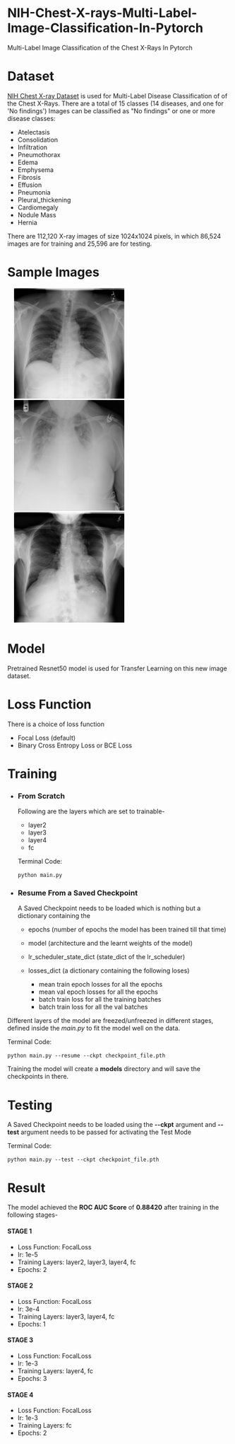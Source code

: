 # NIH-Chest-X-rays-Multi-Label-Image-Classification-In-Pytorch
Multi-Label Image Classification of the Chest X-Rays In Pytorch

# Dataset
[NIH Chest X-ray Dataset](https://www.kaggle.com/nih-chest-xrays/data#Data_Entry_2017.csv) is used for  Multi-Label Disease Classification of of the Chest X-Rays.
There are a total of 15 classes (14 diseases, and one for 'No findings')
Images can be classified as "No findings" or one or more disease classes:
* Atelectasis
* Consolidation
* Infiltration
* Pneumothorax
* Edema
* Emphysema
* Fibrosis
* Effusion
* Pneumonia
* Pleural_thickening
* Cardiomegaly
* Nodule Mass
* Hernia

There are 112,120 X-ray images of size 1024x1024 pixels, in which 86,524 images are for training and 25,596 are for testing.

# Sample Images
<div class="row">
  <div class="column">
    <img src='/sample_xrays/Atelectasis.png' width='250' alt='Atelectasis' hspace='15'>
  </div>
  <div class="column">
    <img src='/sample_xrays/Cardiomegaly_Edema_Effusion.png' width='250' alt='Cardiomegaly | Edema | Effusion' hspace='15'>
  </div>
  <div class="column">
    <img src='/sample_xrays/No Finding.png' width='250' alt='No Finding' hspace='15'>
  </div>
</div>

# Model 
Pretrained Resnet50 model is used for Transfer Learning on this new image dataset.

# Loss Function
There is a choice of loss function
* Focal Loss (default)
* Binary Cross Entropy Loss or BCE Loss

# Training
* ### From Scratch 
    Following are the layers which are set to trainable-
    * layer2
    * layer3
    * layer4
    * fc

    Terminal Code: 
    ```
    python main.py
    ```

* ### Resume From a Saved Checkpoint
    A Saved Checkpoint needs to be loaded which is nothing but a dictionary containing the 
    * epochs (number of epochs the model has been trained till that time)
    * model (architecture and the learnt weights of the model)
    * lr_scheduler_state_dict (state_dict of the lr_scheduler)
    * losses_dict (a dictionary containing the following loses)

      * mean train epoch losses for all the epochs
      * mean val epoch losses for all the epochs
      * batch train loss for all the training batches
      * batch train loss for all the val batches
 
Different layers of the model are freezed/unfreezed in different stages, defined inside the *main.py* to fit the model well on the data. 
 
Terminal Code: 
```
python main.py --resume --ckpt checkpoint_file.pth
```

Training the model will create a **models** directory and will save the checkpoints in there.

# Testing
A Saved Checkpoint needs to be loaded using the **--ckpt** argument and **--test** argument needs to be passed for activating the Test Mode

Terminal Code: 
```
python main.py --test --ckpt checkpoint_file.pth
```

# Result 
The model achieved the **ROC AUC Score** of **0.88420** after training in the following stages-

#### STAGE 1 
* Loss Function: FocalLoss
* lr: 1e-5
* Training Layers: layer2, layer3, layer4, fc 
* Epochs: 2

#### STAGE 2 
* Loss Function: FocalLoss
* lr: 3e-4
* Training Layers: layer3, layer4, fc 
* Epochs: 1

#### STAGE 3 
* Loss Function: FocalLoss
* lr: 1e-3
* Training Layers: layer4, fc 
* Epochs: 3

#### STAGE 4 
* Loss Function: FocalLoss
* lr: 1e-3
* Training Layers: fc 
* Epochs: 2
